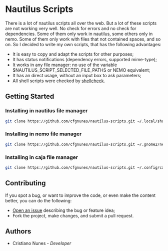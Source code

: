 # Nautilus Scripts

There is a lot of nautilus scripts all over the web. But a lot of these scripts are not working very well. No check for errors and no check for dependencies. Some of them only work in nautilus, some others only in nemo. Some of them only work with files that not contained spaces, and so on. So I decided to write my own scripts, that has the following advantages:

- It is easy to copy and adapt the scripts for other purposes;
- It has status notifications (dependency errors, supported mime-type);
- It works in any file manager: no use of the variable \$NAUTILUS_SCRIPT_SELECTED_FILE_PATHS or NEMO equivalent;
- It has an direct usage, without an input box to ask parameters;
- All shell scripts were checked by [shellcheck](https://github.com/koalaman/shellcheck).

## Getting Started

### Installing in nautilus file manager

```sh
git clone https://github.com/cfgnunes/nautilus-scripts.git ~/.local/share/nautilus/scripts
```

### Installing in nemo file manager

```sh
git clone https://github.com/cfgnunes/nautilus-scripts.git ~/.gnome2/nemo-scripts/scripts
```

### Installing in caja file manager

```sh
git clone https://github.com/cfgnunes/nautilus-scripts.git ~/.config/caja/scripts/scripts
```

## Contributing

If you spot a bug, or want to improve the code, or even make the content better, you can do the following:

- [Open an issue](https://github.com/cfgnunes/nautilus-scripts/issues/new) describing the bug or feature idea;
- Fork the project, make changes, and submit a pull request.

## Authors

- Cristiano Nunes - _Developer_

